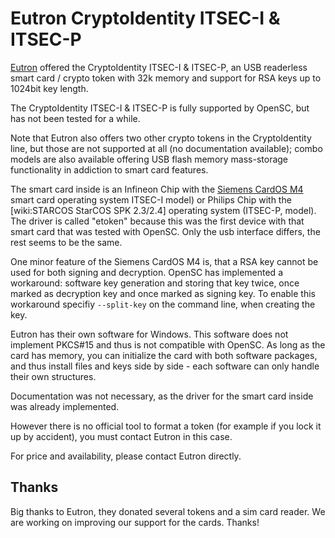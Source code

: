 # Eutron CryptoIdentity ITSEC-I & ITSEC-P

[Eutron](https://eutron.com/) offered the CryptoIdentity ITSEC-I & ITSEC-P, an USB readerless smart card / crypto token with 32k memory and support for RSA keys up to 1024bit key length.

The CryptoIdentity ITSEC-I & ITSEC-P is fully supported by OpenSC, but has not been tested for a while.

Note that Eutron also offers two other crypto tokens in the CryptoIdentity line, but those
are not supported at all (no documentation available); combo models are also available
offering USB flash memory mass-storage functionality in addiction to smart card features.

The smart card inside is an Infineon Chip with the [Siemens CardOS M4](Siemens-CardOS-M4) smart card operating system ITSEC-I model) or Philips Chip with the [wiki:STARCOS StarCOS SPK 2.3/2.4] operating system (ITSEC-P, model).
The driver is called "etoken" because this was the first device with that smart card that was tested with OpenSC. Only the usb
interface differs, the rest seems to be the same.

One minor feature of the Siemens CardOS M4 is, that a RSA key cannot be used for both signing
and decryption. OpenSC has implemented a workaround: software key generation and storing that
key twice, once marked as decryption key and once marked as signing key. To enable this workaround
specifiy `--split-key` on the command line, when creating the key.

Eutron has their own software for Windows. This software does not implement PKCS#15 and thus is not
compatible with OpenSC. As long as the card has memory, you can initialize the card with both software
packages, and thus install files and keys side by side - each software can only handle their own structures.

Documentation was not necessary, as the driver for the smart card inside was already implemented.

However there is no official tool to format a token (for example if you lock it up by accident), you must contact Eutron in this case.

For price and availability, please contact Eutron directly.

## Thanks

Big thanks to Eutron, they donated several tokens and a sim card reader. We are working on
improving our support for the cards. Thanks!
